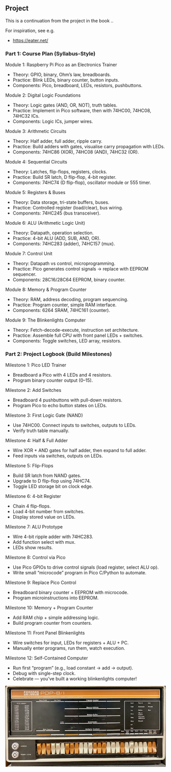
## Project

This is a continuation from the project in the book ..

For inspiration, see e.g.
* https://eater.net/


### Part 1: Course Plan (Syllabus-Style)

Module 1: Raspberry Pi Pico as an Electronics Trainer
- Theory: GPIO, binary, Ohm’s law, breadboards.
- Practice: Blink LEDs, binary counter, button inputs.
- Components: Pico, breadboard, LEDs, resistors, pushbuttons.

Module 2: Digital Logic Foundations
- Theory: Logic gates (AND, OR, NOT), truth tables.
- Practice: Implement in Pico software, then with 74HC00, 74HC08, 74HC32 ICs.
- Components: Logic ICs, jumper wires.

Module 3: Arithmetic Circuits
- Theory: Half adder, full adder, ripple carry.
- Practice: Build adders with gates, visualise carry propagation with LEDs.
- Components: 74HC86 (XOR), 74HC08 (AND), 74HC32 (OR).

Module 4: Sequential Circuits
- Theory: Latches, flip-flops, registers, clocks.
- Practice: Build SR latch, D flip-flop, 4-bit register.
- Components: 74HC74 (D flip-flop), oscillator module or 555 timer.

Module 5: Registers & Buses
- Theory: Data storage, tri-state buffers, buses.
- Practice: Controlled register (load/clear), bus wiring.
- Components: 74HC245 (bus transceiver).

Module 6: ALU (Arithmetic Logic Unit)
- Theory: Datapath, operation selection.
- Practice: 4-bit ALU (ADD, SUB, AND, OR).
- Components: 74HC283 (adder), 74HC157 (mux).

Module 7: Control Unit
- Theory: Datapath vs control, microprogramming.
- Practice: Pico generates control signals → replace with EEPROM sequencer.
- Components: 28C16/28C64 EEPROM, binary counter.

Module 8: Memory & Program Counter
- Theory: RAM, address decoding, program sequencing.
- Practice: Program counter, simple RAM interface.
- Components: 6264 SRAM, 74HC161 (counter).

Module 9: The Blinkenlights Computer
- Theory: Fetch-decode-execute, instruction set architecture.
- Practice: Assemble full CPU with front panel LEDs + switches.
- Components: Toggle switches, LED array, resistors.



### Part 2: Project Logbook (Build Milestones)

Milestone 1: Pico LED Trainer
- Breadboard a Pico with 4 LEDs and 4 resistors.
- Program binary counter output (0–15).

Milestone 2: Add Switches
- Breadboard 4 pushbuttons with pull-down resistors.
- Program Pico to echo button states on LEDs.

Milestone 3: First Logic Gate (NAND)
- Use 74HC00. Connect inputs to switches, outputs to LEDs.
- Verify truth table manually.

Milestone 4: Half & Full Adder
- Wire XOR + AND gates for half adder, then expand to full adder.
- Feed inputs via switches, outputs on LEDs.

Milestone 5: Flip-Flops
- Build SR latch from NAND gates.
- Upgrade to D flip-flop using 74HC74.
- Toggle LED storage bit on clock edge.

Milestone 6: 4-bit Register
- Chain 4 flip-flops.
- Load 4-bit number from switches.
- Display stored value on LEDs.

Milestone 7: ALU Prototype
- Wire 4-bit ripple adder with 74HC283.
- Add function select with mux.
- LEDs show results.

Milestone 8: Control via Pico
- Use Pico GPIOs to drive control signals (load register, select ALU op).
- Write small “microcode” program in Pico C/Python to automate.

Milestone 9: Replace Pico Control
- Breadboard binary counter + EEPROM with microcode.
- Program microinstructions into EEPROM.

Milestone 10: Memory + Program Counter
- Add RAM chip + simple addressing logic.
- Build program counter from counters.

Milestone 11: Front Panel Blinkenlights
- Wire switches for input, LEDs for registers + ALU + PC.
- Manually enter programs, run them, watch execution.

Milestone 12: Self-Contained Computer
- Run first “program” (e.g., load constant → add → output).
- Debug with single-step clock.
- Celebrate — you’ve built a working blinkenlights computer!


![PDP-8/1](PDP81.png)
